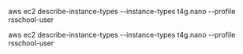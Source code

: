 aws ec2 describe-instance-types --instance-types t4g.nano --profile rsschool-user

aws ec2 describe-instance-types --instance-types t4g.nano --profile rsschool-user
